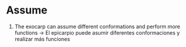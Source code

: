 # Assume

1. The exocarp can assume different conformations and perform more functions -> El epicarpio puede asumir diferentes conformaciones y realizar más funciones

